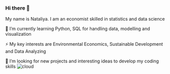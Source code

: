 ### Hi there 👋
My name is Nataliya. I am an economist skilled in statistics and data science

🌱 I’m currently learning Python, SQL for handling data, modelling and visualization

⚡ My key interests are Environmental Economics, Sustainable Development and Data Analyzing

💬 I’m looking for new projects and interesting ideas to develop my coding skills
![cloud](https://user-images.githubusercontent.com/72296656/107026475-096ae100-67ab-11eb-9e7e-afeec19a9e53.png)


<!--
**aparinatali/aparinatali** is a ✨ _special_ ✨ repository because its `README.md` (this file) appears on your GitHub profile.

Here are some ideas to get you started:

- 🔭 I’m currently working on ...
- 👯 I’m looking to collaborate on ...
- 🤔 I’m looking for help with ...
- 💬 Ask me about ...
- 📫 How to reach me: ...
- 😄 Pronouns: ...
-->
